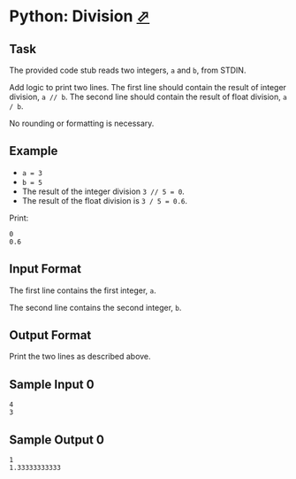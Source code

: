 # Python: Division [⬀](https://www.hackerrank.com/challenges/python-division)

## Task
The provided code stub reads two integers, `a` and `b`, from STDIN.

Add logic to print two lines. The first line should contain the result of integer division, `a // b`. The second line should contain the result of float division, `a / b`.

No rounding or formatting is necessary.

## Example
- `a = 3`
- `b = 5`
- The result of the integer division `3 // 5 = 0`.
- The result of the float division is `3 / 5 = 0.6`.

Print:
```
0
0.6
```

## Input Format

The first line contains the first integer, `a`.

The second line contains the second integer, `b`.

## Output Format

Print the two lines as described above.

## Sample Input 0
```
4
3
```

## Sample Output 0
```
1
1.33333333333
```
